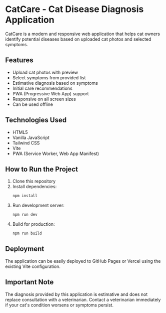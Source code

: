 # CatCare - Cat Disease Diagnosis Application

CatCare is a modern and responsive web application that helps cat owners identify potential diseases based on uploaded cat photos and selected symptoms.

## Features

- Upload cat photos with preview
- Select symptoms from provided list
- Estimative diagnosis based on symptoms
- Initial care recommendations
- PWA (Progressive Web App) support
- Responsive on all screen sizes
- Can be used offline

## Technologies Used

- HTML5
- Vanilla JavaScript
- Tailwind CSS
- Vite
- PWA (Service Worker, Web App Manifest)

## How to Run the Project

1. Clone this repository
2. Install dependencies:
   ```bash
   npm install
   ```
3. Run development server:
   ```bash
   npm run dev
   ```
4. Build for production:
   ```bash
   npm run build
   ```

## Deployment

The application can be easily deployed to GitHub Pages or Vercel using the existing Vite configuration.

## Important Note

The diagnosis provided by this application is estimative and does not replace consultation with a veterinarian. Contact a veterinarian immediately if your cat's condition worsens or symptoms persist.
